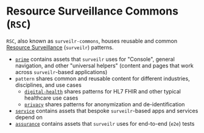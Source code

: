 # Resource Surveillance Commons (`RSC`)

`RSC`, also known as `surveilr-commons`, houses reusable and common
[Resource Surveillance](https://www.opsfolio.com/surveilr) (`surveilr`)
patterns.

- [`prime`](./prime) contains assets that `surveilr` uses for "Console", general
  navigation, and other "universal helpers" (content and pages that work across
  `surveilr`-based applications)
- `pattern` shares common and reusable content for different industries,
  disciplines, and use cases
  - [`digital-health`](./pattern/digital-health) shares patterns for HL7 FHIR
    and other typical healthcare use cases
  - [`privacy`](./pattern/privacy) shares patterns for anonymization and
    de-identification
- [`service`](./service) contains assets that bespoke `surveilr`-based apps and
  services depend on
- [`assurance`](./assurance) contains assets that `surveilr` uses for end-to-end
  (`e2e`) tests

